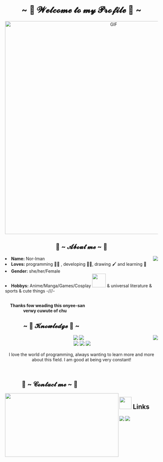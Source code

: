 <h1 align="center">~ 💖 𝓦𝓮𝓵𝓬𝓸𝓶𝓮 𝓽𝓸 𝓶𝔂 𝓟𝓻𝓸𝓯𝓲𝓵𝓮 💖 ~</h1>

<div align="center">
<img hight="300" width="700" alt="GIF" align="center" src="https://github.com/Xx-Ashutosh-xX/Xx-Ashutosh-xX/blob/master/assets/208593.gif">
</div>
<h2 align="center">🐺 ~ 𝓐𝓫𝓸𝓾𝓽 𝓶𝓮 ~ 🐺</h2>
<img src="https://64.media.tumblr.com/e1f1c97123ae217eb731500e502e0083/tumblr_n9dxcikmIU1qc9zfzo7_r1_250.gif" align="right">
<li>
<b>Name:</b> Nor-Iman</li>
<li>
<b>Loves:</b> programming 🐱‍💻 , developing 👩‍💻, drawing 🖌 and learning 📝
</li>
<li>
<b>Gender:</b> she/her/Female
</li>
<li>
<b>Hobbys:</b> Anime/Manga/Games/Cosplay <img height="45" src="https://www.gifsanimados.org/data/media/942/anime-imagen-animada-0226.gif"/>  & universal literature & sports & cute things -///-
</li>

<br>
<p><b>     Thanks fow weading this onyee-san<br>
                  verwy cuwute of chu</b></p>
</div>
<div>


<!--
**Nor-Iman/Nor-Iman** is a ✨ _special_ ✨ repository because its `README.md` (this file) appears on your GitHub profile.

Here are some ideas to get you started:

- 🔭 I’m currently working on ...
- 🌱 I’m currently learning ...
- 👯 I’m looking to collaborate on ...
- 🤔 I’m looking for help with ...
- 💬 Ask me about ...
- 📫 How to reach me: ...
- 😄 Pronouns: ...
- ⚡ Fun fact: ...
-->
<!--  I'm [Nor-Iman](https://Nor-Iman.dev)
<br> -->
  <h2 align="left">            ~ 📇 𝓚𝓷𝓸𝔀𝓵𝓮𝓭𝓰𝓮 📇 ~</h2>
<p>
<img src="https://i.pinimg.com/originals/8d/4b/77/8d4b77c44b7a68c0fd609411e2c0ec3c.gif" align="right">
</div>
<div>
<p align="center"><img src="https://img.shields.io/badge/html5%20-%23E34F26.svg?&style=for-the-badge&logo=html5&logoColor=white"/> <img src="https://img.shields.io/badge/css3%20-%231572B6.svg?&style=for-the-badge&logo=css3&logoColor=white"/><br>
 <img src="https://img.shields.io/badge/node.js%20-%2343853D.svg?&style=for-the-badge&logo=node.js&logoColor=white"/> <img src="https://img.shields.io/badge/javascript%20-%23323330.svg?&style=for-the-badge&logo=javascript&logoColor=%23F7DF1E"/> <img src="https://img.shields.io/badge/git%20-%23F05033.svg?&style=for-the-badge&logo=git&logoColor=white"/> <br><br>
I love the world of programming, always wanting to learn more and more about this field. I am good at being very constant!
</p>
<br>
  <h2>           📝 ~ 𝓒𝓸𝓷𝓽𝓪𝓬𝓽 𝓶𝓮 ~ 📝</h2>
<img src="https://i.imgur.com/KXx0cCx.gif" align="left" width="373.5px" height="208.5px">

  ## <img height="40" src="https://raw.githubusercontent.com/innng/innng/master/assets/kyubey.gif"/> Links
  [![](https://img.shields.io/badge/-linkedin-0073B1?style=flat-square)](https://www.linkedin.com/in/norimanortiz/)
[![](https://img.shields.io/badge/-twitter-1C9CEA?style=flat-square)](https://twitter.com/norimanortiz_)



<br>
<!-- <div>
<h2 align="center">💖 ~ 𝓣𝓱𝓪𝓷𝓴𝓼 𝓯𝓸𝓻 𝓻𝓮𝓪𝓭𝓲𝓷𝓰! ~ 💖</h2>
<div align="center">
<img src="https://thumbs.gfycat.com/ElderlyNiceIsopod-size_restricted.gif">
</div>
<hr> -->

 



